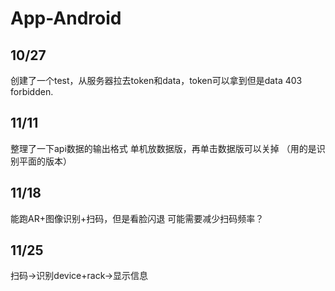 # App-Android

## 10/27
创建了一个test，从服务器拉去token和data，token可以拿到但是data 403 forbidden.

## 11/11
整理了一下api数据的输出格式
单机放数据版，再单击数据版可以关掉
（用的是识别平面的版本）

## 11/18
能跑AR+图像识别+扫码，但是看脸闪退
可能需要减少扫码频率？

## 11/25
扫码->识别device+rack->显示信息
